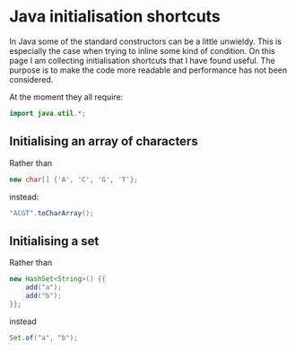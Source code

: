# Java initialisation shortcuts

In Java some of the standard constructors can be a little unwieldy.
This is especially the case when trying to inline some kind of condition.
On this page I am collecting initialisation shortcuts that I have found useful.
The purpose is to make the code more readable and performance has not been considered.

At the moment they all require:

```java
import java.util.*;
```

## Initialising an array of characters

Rather than
```java
new char[] {'A', 'C', 'G', 'T'};
```
instead:
```java
"ACGT".toCharArray();
```

## Initialising a set

Rather than
```java
new HashSet<String>() {{
    add("a");
    add("b");
}};
```
instead
```java
Set.of("a", "b");
```